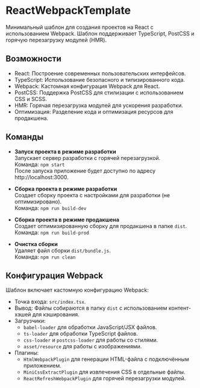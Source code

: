 # ReactWebpackTemplate

Минимальный шаблон для создания проектов на React с использованием Webpack. Шаблон поддерживает TypeScript, PostCSS и горячую перезагрузку модулей (HMR).

## Возможности

- React: Построение современных пользовательских интерфейсов.
- TypeScript: Использование безопасного и типизированного кода.
- Webpack: Кастомная конфигурация Webpack для React.
- PostCSS: Поддержка PostCSS для стилизации с использованием CSS и SCSS.
- HMR: Горячая перезагрузка модулей для ускорения разработки.
- Оптимизация: Разделение кода и оптимизация ресурсов для продакшена.

## Команды

- **Запуск проекта в режиме разработки**  
  Запускает сервер разработки с горячей перезагрузкой.  
  Команда: `npm start`  
  После запуска приложение будет доступно по адресу http://localhost:3000.

- **Сборка проекта в режиме разработки**  
  Создает сборку проекта с настройками для разработки (не оптимизировано).  
  Команда: `npm run build-dev`

- **Сборка проекта в режиме продакшена**  
  Создает оптимизированную сборку для продакшена в папке `dist`.  
  Команда: `npm run build-prod`

- **Очистка сборки**  
  Удаляет файл сборки `dist/bundle.js`.  
  Команда: `npm run clean`

## Конфигурация Webpack

Шаблон включает кастомную конфигурацию Webpack:
- Точка входа: `src/index.tsx`.
- Вывод: Файлы собираются в папку `dist` с использованием контент-хэшей для кэширования.
- Загрузчики:
  - `babel-loader` для обработки JavaScript/JSX файлов.
  - `ts-loader` для обработки TypeScript файлов.
  - `css-loader` и `postcss-loader` для работы со стилями.
  - `asset/resource` для работы с изображениями.
- Плагины:
  - `HtmlWebpackPlugin` для генерации HTML-файла с подключённым приложением.
  - `MiniCssExtractPlugin` для извлечения CSS в отдельные файлы.
  - `ReactRefreshWebpackPlugin` для горячей перезагрузки модулей.
